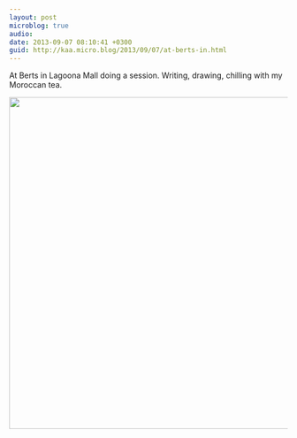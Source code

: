 ```yaml
---
layout: post
microblog: true
audio: 
date: 2013-09-07 08:10:41 +0300
guid: http://kaa.micro.blog/2013/09/07/at-berts-in.html
---
```

At Berts in Lagoona Mall doing a session. Writing, drawing, chilling with my Moroccan tea.

<img src="https://micro.kaa.bz/uploads/2018/c2d1bfad4f.jpg" width="600" height="600" />
